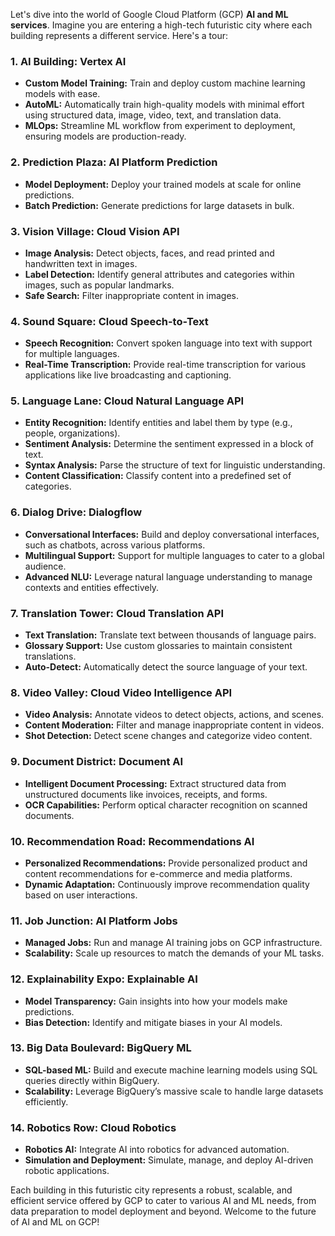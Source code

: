 Let's dive into the world of Google Cloud Platform (GCP) **AI and ML services**. Imagine you are entering a high-tech futuristic city where each building represents a different service. Here's a tour:

### **1. AI Building: Vertex AI**
- **Custom Model Training:** Train and deploy custom machine learning models with ease.
- **AutoML:** Automatically train high-quality models with minimal effort using structured data, image, video, text, and translation data.
- **MLOps:** Streamline ML workflow from experiment to deployment, ensuring models are production-ready.

### **2. Prediction Plaza: AI Platform Prediction**
- **Model Deployment:** Deploy your trained models at scale for online predictions.
- **Batch Prediction:** Generate predictions for large datasets in bulk.

### **3. Vision Village: Cloud Vision API**
- **Image Analysis:** Detect objects, faces, and read printed and handwritten text in images.
- **Label Detection:** Identify general attributes and categories within images, such as popular landmarks.
- **Safe Search:** Filter inappropriate content in images.

### **4. Sound Square: Cloud Speech-to-Text**
- **Speech Recognition:** Convert spoken language into text with support for multiple languages.
- **Real-Time Transcription:** Provide real-time transcription for various applications like live broadcasting and captioning.

### **5. Language Lane: Cloud Natural Language API**
- **Entity Recognition:** Identify entities and label them by type (e.g., people, organizations).
- **Sentiment Analysis:** Determine the sentiment expressed in a block of text.
- **Syntax Analysis:** Parse the structure of text for linguistic understanding.
- **Content Classification:** Classify content into a predefined set of categories.

### **6. Dialog Drive: Dialogflow**
- **Conversational Interfaces:** Build and deploy conversational interfaces, such as chatbots, across various platforms.
- **Multilingual Support:** Support for multiple languages to cater to a global audience.
- **Advanced NLU:** Leverage natural language understanding to manage contexts and entities effectively.

### **7. Translation Tower: Cloud Translation API**
- **Text Translation:** Translate text between thousands of language pairs.
- **Glossary Support:** Use custom glossaries to maintain consistent translations.
- **Auto-Detect:** Automatically detect the source language of your text.

### **8. Video Valley: Cloud Video Intelligence API**
- **Video Analysis:** Annotate videos to detect objects, actions, and scenes.
- **Content Moderation:** Filter and manage inappropriate content in videos.
- **Shot Detection:** Detect scene changes and categorize video content.

### **9. Document District: Document AI**
- **Intelligent Document Processing:** Extract structured data from unstructured documents like invoices, receipts, and forms.
- **OCR Capabilities:** Perform optical character recognition on scanned documents.

### **10. Recommendation Road: Recommendations AI**
- **Personalized Recommendations:** Provide personalized product and content recommendations for e-commerce and media platforms.
- **Dynamic Adaptation:** Continuously improve recommendation quality based on user interactions.

### **11. Job Junction: AI Platform Jobs**
- **Managed Jobs:** Run and manage AI training jobs on GCP infrastructure.
- **Scalability:** Scale up resources to match the demands of your ML tasks.

### **12. Explainability Expo: Explainable AI**
- **Model Transparency:** Gain insights into how your models make predictions.
- **Bias Detection:** Identify and mitigate biases in your AI models.

### **13. Big Data Boulevard: BigQuery ML**
- **SQL-based ML:** Build and execute machine learning models using SQL queries directly within BigQuery.
- **Scalability:** Leverage BigQuery’s massive scale to handle large datasets efficiently.

### **14. Robotics Row: Cloud Robotics**
- **Robotics AI:** Integrate AI into robotics for advanced automation.
- **Simulation and Deployment:** Simulate, manage, and deploy AI-driven robotic applications.

Each building in this futuristic city represents a robust, scalable, and efficient service offered by GCP to cater to various AI and ML needs, from data preparation to model deployment and beyond. Welcome to the future of AI and ML on GCP!
